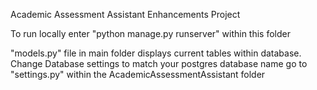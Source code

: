 Academic Assessment Assistant Enhancements Project

To run locally enter "python manage.py runserver" within this folder

"models.py" file in main folder displays current tables within database.
Change Database settings to match your postgres database name go to
    "settings.py" within the AcademicAssessmentAssistant folder 



